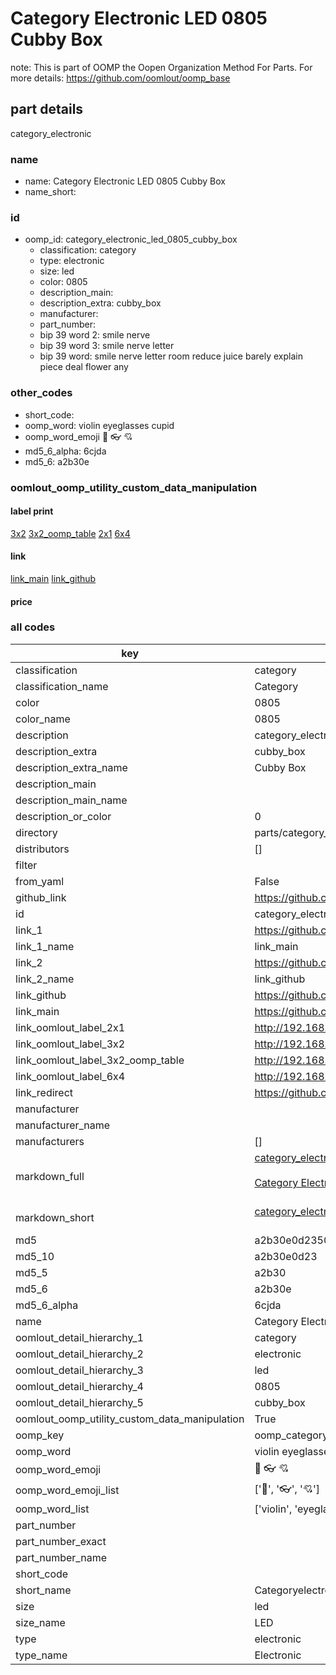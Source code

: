 # Category Electronic LED 0805 Cubby Box  

note: This is part of OOMP the Oopen Organization Method For Parts. For more details: https://github.com/oomlout/oomp_base

##  part details
  



category_electronic



### name
* name: Category Electronic LED 0805 Cubby Box
* name_short: 
### id
* oomp_id: category_electronic_led_0805_cubby_box
  * classification: category
  * type: electronic
  * size: led
  * color: 0805
  * description_main: 
  * description_extra: cubby_box
  * manufacturer: 
  * part_number: 
  * bip 39 word 2: smile nerve
  * bip 39 word 3: smile nerve letter
  * bip 39 word: smile nerve letter room reduce juice barely explain piece deal flower any

### other_codes
* short_code: 
* oomp_word: violin eyeglasses cupid
* oomp_word_emoji :violin: :eyeglasses: :cupid:
* md5_6_alpha: 6cjda
* md5_6: a2b30e






### oomlout_oomp_utility_custom_data_manipulation
#### label print
[3x2](http://192.168.1.245:1112/?label=oomp%206cjda)
[3x2_oomp_table](http://192.168.1.108:1112/?label=oomp%206cjda)
[2x1](http://192.168.1.242:1112/?label=oomp%206cjda)
[6x4](http://192.168.1.55:1112/?label=oomp%206cjda)    

#### link

[link_main](https://github.com/oomlout/oomlout_oomp_version_1_messy/tree/main/parts/category_electronic_led_0805_cubby_box) [link_github](https://github.com/oomlout/oomlout_oomp_version_1_messy/tree/main/parts/category_electronic_led_0805_cubby_box)                             

#### price







### all codes 
| key | value |  
| --- | --- |  
| classification | category |  
| classification_name | Category |  
| color | 0805 |  
| color_name | 0805 |  
| description | category_electronic |  
| description_extra | cubby_box |  
| description_extra_name | Cubby Box |  
| description_main |  |  
| description_main_name |  |  
| description_or_color | 0  |  
| directory | parts/category_electronic_led_0805_cubby_box |  
| distributors | [] |  
| filter |  |  
| from_yaml | False |  
| github_link | https://github.com/oomlout/oomlout_oomp_part_src/tree/main/parts/category_electronic_led_0805_cubby_box |  
| id | category_electronic_led_0805_cubby_box |  
| link_1 | https://github.com/oomlout/oomlout_oomp_version_1_messy/tree/main/parts/category_electronic_led_0805_cubby_box |  
| link_1_name | link_main |  
| link_2 | https://github.com/oomlout/oomlout_oomp_version_1_messy/tree/main/parts/category_electronic_led_0805_cubby_box |  
| link_2_name | link_github |  
| link_github | https://github.com/oomlout/oomlout_oomp_version_1_messy/tree/main/parts/category_electronic_led_0805_cubby_box |  
| link_main | https://github.com/oomlout/oomlout_oomp_version_1_messy/tree/main/parts/category_electronic_led_0805_cubby_box |  
| link_oomlout_label_2x1 | http://192.168.1.242:1112/?label=oomp%206cjda |  
| link_oomlout_label_3x2 | http://192.168.1.245:1112/?label=oomp%206cjda |  
| link_oomlout_label_3x2_oomp_table | http://192.168.1.108:1112/?label=oomp%206cjda |  
| link_oomlout_label_6x4 | http://192.168.1.55:1112/?label=oomp%206cjda |  
| link_redirect | https://github.com/oomlout/oomlout_oomp_version_1_messy/tree/main/parts/category_electronic_led_0805_cubby_box |  
| manufacturer |  |  
| manufacturer_name |  |  
| manufacturers | [] |  
| markdown_full | [category_electronic_led_0805_cubby_box](none)<br>[](none)<br>[Category Electronic Led 0805 Cubby Box](none)<br><br> |  
| markdown_short | [category_electronic_led_0805_cubby_box](none)<br><br> |  
| md5 | a2b30e0d23508251e35a0bbf01251e65 |  
| md5_10 | a2b30e0d23 |  
| md5_5 | a2b30 |  
| md5_6 | a2b30e |  
| md5_6_alpha | 6cjda |  
| name | Category Electronic LED 0805 Cubby Box |  
| oomlout_detail_hierarchy_1 | category |  
| oomlout_detail_hierarchy_2 | electronic |  
| oomlout_detail_hierarchy_3 | led |  
| oomlout_detail_hierarchy_4 | 0805 |  
| oomlout_detail_hierarchy_5 | cubby_box |  
| oomlout_oomp_utility_custom_data_manipulation | True |  
| oomp_key | oomp_category_electronic_led_0805_cubby_box |  
| oomp_word | violin eyeglasses cupid |  
| oomp_word_emoji | :violin: :eyeglasses: :cupid: |  
| oomp_word_emoji_list | [':violin:', ':eyeglasses:', ':cupid:'] |  
| oomp_word_list | ['violin', 'eyeglasses', 'cupid'] |  
| part_number |  |  
| part_number_exact |  |  
| part_number_name |  |  
| short_code |  |  
| short_name | Categoryelectronic |  
| size | led |  
| size_name | LED |  
| type | electronic |  
| type_name | Electronic |  
